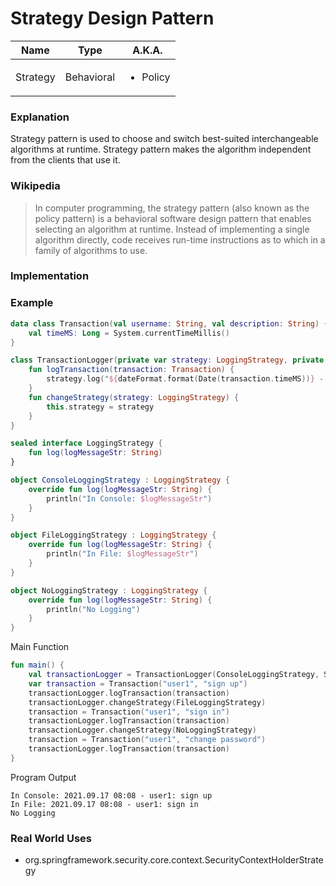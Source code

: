 # Strategy Design Pattern

|Name|Type|A.K.A.|
|---|---|---|
|Strategy|Behavioral|<ul><li>Policy</li></ul>|

### Explanation

Strategy pattern is used to choose and switch best-suited interchangeable algorithms at runtime. Strategy pattern makes
the algorithm independent from the clients that use it.

### Wikipedia

> In computer programming, the strategy pattern (also known as the policy pattern) is a behavioral software design pattern that enables selecting an algorithm at runtime. Instead of implementing a single algorithm directly, code receives run-time instructions as to which in a family of algorithms to use.

### Implementation


### Example

```kotlin
data class Transaction(val username: String, val description: String) {
    val timeMS: Long = System.currentTimeMillis()
}

class TransactionLogger(private var strategy: LoggingStrategy, private var dateFormat: DateFormat) {
    fun logTransaction(transaction: Transaction) {
        strategy.log("${dateFormat.format(Date(transaction.timeMS))} - ${transaction.username}: ${transaction.description}")
    }
    fun changeStrategy(strategy: LoggingStrategy) {
        this.strategy = strategy
    }
}
```

```kotlin
sealed interface LoggingStrategy {
    fun log(logMessageStr: String)
}

object ConsoleLoggingStrategy : LoggingStrategy {
    override fun log(logMessageStr: String) {
        println("In Console: $logMessageStr")
    }
}

object FileLoggingStrategy : LoggingStrategy {
    override fun log(logMessageStr: String) {
        println("In File: $logMessageStr")
    }
}

object NoLoggingStrategy : LoggingStrategy {
    override fun log(logMessageStr: String) {
        println("No Logging")
    }
}
```

Main Function

```kotlin
fun main() {
    val transactionLogger = TransactionLogger(ConsoleLoggingStrategy, SimpleDateFormat("yyyy.MM.dd HH:mm"))
    var transaction = Transaction("user1", "sign up")
    transactionLogger.logTransaction(transaction)
    transactionLogger.changeStrategy(FileLoggingStrategy)
    transaction = Transaction("user1", "sign in")
    transactionLogger.logTransaction(transaction)
    transactionLogger.changeStrategy(NoLoggingStrategy)
    transaction = Transaction("user1", "change password")
    transactionLogger.logTransaction(transaction)
}
```

Program Output

```
In Console: 2021.09.17 08:08 - user1: sign up
In File: 2021.09.17 08:08 - user1: sign in
No Logging
```

### Real World Uses

- org.springframework.security.core.context.SecurityContextHolderStrategy
